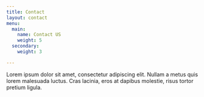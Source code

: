```yaml
---
title: Contact
layout: contact
menu:
  main:
    name: Contact US
    weight: 5
  secondary:
    weight: 3

---
```

Lorem ipsum dolor sit amet, consectetur adipiscing elit. Nullam a metus quis lorem malesuada luctus. Cras lacinia, eros at dapibus molestie, risus tortor pretium ligula.